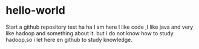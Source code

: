 # hello-world
Start a github repository test
ha ha I am here I like code ,I like java and very like hadoop and something about it.
but i do not know how to study hadoop,so i let here en github to study knowledge.
